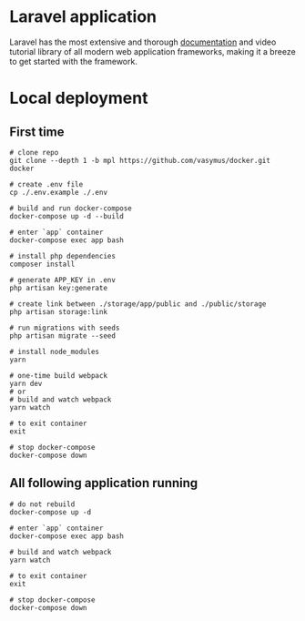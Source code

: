 # Laravel application

Laravel has the most extensive and thorough [documentation](https://laravel.com/docs) and video tutorial library of all modern web application frameworks, making it a breeze to get started with the framework.

# Local deployment

## First time
```shell
# clone repo
git clone --depth 1 -b mpl https://github.com/vasymus/docker.git docker

# create .env file
cp ./.env.example ./.env

# build and run docker-compose
docker-compose up -d --build

# enter `app` container
docker-compose exec app bash

# install php dependencies
composer install

# generate APP_KEY in .env
php artisan key:generate

# create link between ./storage/app/public and ./public/storage
php artisan storage:link

# run migrations with seeds
php artisan migrate --seed

# install node_modules
yarn

# one-time build webpack
yarn dev
# or
# build and watch webpack
yarn watch

# to exit container
exit

# stop docker-compose
docker-compose down
```

## All following application running
```shell
# do not rebuild
docker-compose up -d

# enter `app` container
docker-compose exec app bash

# build and watch webpack
yarn watch

# to exit container
exit

# stop docker-compose
docker-compose down
```
